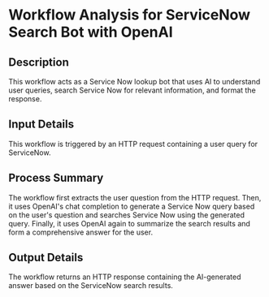# Workflow Analysis for ServiceNow Search Bot with OpenAI

## Description
This workflow acts as a Service Now lookup bot that uses AI to understand user queries, search Service Now for relevant information, and format the response.

## Input Details
This workflow is triggered by an HTTP request containing a user query for ServiceNow.

## Process Summary
The workflow first extracts the user question from the HTTP request. Then, it uses OpenAI's chat completion to generate a Service Now query based on the user's question and searches Service Now using the generated query. Finally, it uses OpenAI again to summarize the search results and form a comprehensive answer for the user.

## Output Details
The workflow returns an HTTP response containing the AI-generated answer based on the ServiceNow search results.
